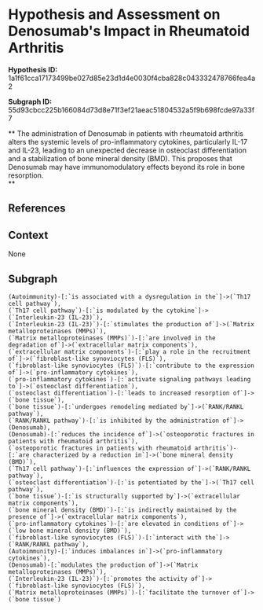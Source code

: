 
# Hypothesis and Assessment on Denosumab's Impact in Rheumatoid Arthritis

**Hypothesis ID:** 1a1f61cca17173499be027d85e23d1d4e0030f4cba828c043332478766fea4a2

**Subgraph ID:** 55d93cbcc225b166084d73d8e71f3ef21aeac51804532a5f9b698fcde97a33f7

** The administration of Denosumab in patients with rheumatoid arthritis alters the systemic levels of pro-inflammatory cytokines, particularly IL-17 and IL-23, leading to an unexpected decrease in osteoclast differentiation and a stabilization of bone mineral density (BMD). This proposes that Denosumab may have immunomodulatory effects beyond its role in bone resorption.  
**

## References


## Context
None

## Subgraph
```
(Autoimmunity)-[:`is associated with a dysregulation in the`]->(`Th17 cell pathway`),
(`Th17 cell pathway`)-[:`is modulated by the cytokine`]->(`Interleukin-23 (IL-23)`),
(`Interleukin-23 (IL-23)`)-[:`stimulates the production of`]->(`Matrix metalloproteinases (MMPs)`),
(`Matrix metalloproteinases (MMPs)`)-[:`are involved in the degradation of`]->(`extracellular matrix components`),
(`extracellular matrix components`)-[:`play a role in the recruitment of`]->(`fibroblast-like synoviocytes (FLS)`),
(`fibroblast-like synoviocytes (FLS)`)-[:`contribute to the expression of`]->(`pro-inflammatory cytokines`),
(`pro-inflammatory cytokines`)-[:`activate signaling pathways leading to`]->(`osteoclast differentiation`),
(`osteoclast differentiation`)-[:`leads to increased resorption of`]->(`bone tissue`),
(`bone tissue`)-[:`undergoes remodeling mediated by`]->(`RANK/RANKL pathway`),
(`RANK/RANKL pathway`)-[:`is inhibited by the administration of`]->(Denosumab),
(Denosumab)-[:`reduces the incidence of`]->(`osteoporotic fractures in patients with rheumatoid arthritis`),
(`osteoporotic fractures in patients with rheumatoid arthritis`)-[:`are characterized by a reduction in`]->(`bone mineral density (BMD)`),
(`Th17 cell pathway`)-[:`influences the expression of`]->(`RANK/RANKL pathway`),
(`osteoclast differentiation`)-[:`is potentiated by the`]->(`Th17 cell pathway`),
(`bone tissue`)-[:`is structurally supported by`]->(`extracellular matrix components`),
(`bone mineral density (BMD)`)-[:`is indirectly maintained by the presence of`]->(`extracellular matrix components`),
(`pro-inflammatory cytokines`)-[:`are elevated in conditions of`]->(`low bone mineral density (BMD)`),
(`fibroblast-like synoviocytes (FLS)`)-[:`interact with the`]->(`RANK/RANKL pathway`),
(Autoimmunity)-[:`induces imbalances in`]->(`pro-inflammatory cytokines`),
(Denosumab)-[:`modulates the production of`]->(`Matrix metalloproteinases (MMPs)`),
(`Interleukin-23 (IL-23)`)-[:`promotes the activity of`]->(`fibroblast-like synoviocytes (FLS)`),
(`Matrix metalloproteinases (MMPs)`)-[:`facilitate the turnover of`]->(`bone tissue`)
```
